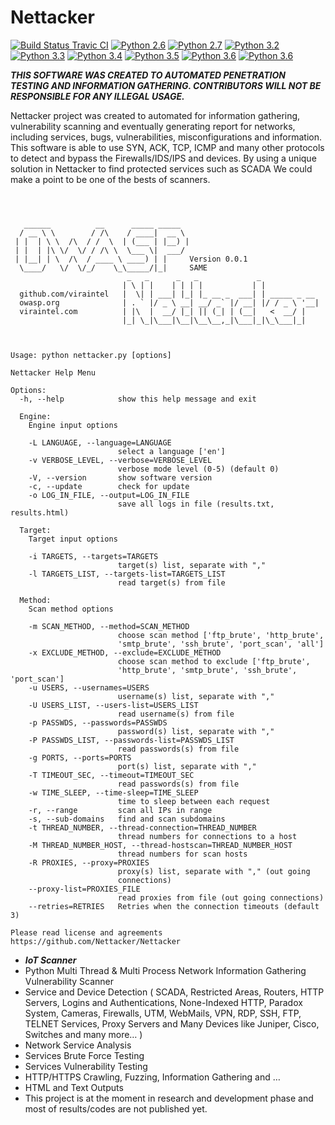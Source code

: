 Nettacker
=========
[![Build Status Travic CI](https://travis-ci.org/viraintel/OWASP-Nettacker.svg?branch=master)](https://travis-ci.org/viraintel/OWASP-Nettacker)
[![Python 2.6](https://img.shields.io/badge/python-2.6-blue.svg)](https://www.python.org/download/releases/2.6.9/)
[![Python 2.7](https://img.shields.io/badge/python-2.7-blue.svg)](https://www.python.org/downloads/release/python-2713/)
[![Python 3.2](https://img.shields.io/badge/python-3.2-blue.svg)](https://www.python.org/downloads/release/python-326/)
[![Python 3.3](https://img.shields.io/badge/python-3.3-blue.svg)](https://www.python.org/download/releases/3.3.6/)
[![Python 3.4](https://img.shields.io/badge/python-3.4-blue.svg)](https://www.python.org/downloads/release/python-346/)
[![Python 3.5](https://img.shields.io/badge/python-3.5-blue.svg)](https://www.python.org/downloads/release/python-353/)
[![Python 3.6](https://img.shields.io/badge/python-3.6-blue.svg)](https://www.python.org/downloads/release/python-362/)
[![Python 3.6](https://img.shields.io/badge/License-GNU%20GPL%20V3-green.svg)](https://github.com/viraintel/OWASP-Nettacker/blob/master/LICENSE)


***THIS SOFTWARE WAS CREATED TO AUTOMATED PENETRATION TESTING AND INFORMATION GATHERING. CONTRIBUTORS WILL NOT BE RESPONSIBLE FOR ANY ILLEGAL USAGE.***


Nettacker project was created to automated for information gathering, vulnerability scanning and eventually generating report for networks, including services, bugs, vulnerabilities, misconfigurations and information. This software is able to use SYN, ACK, TCP, ICMP and many other protocols to detect and bypass the Firewalls/IDS/IPS and devices. By using a unique solution in Nettacker to find protected services such as SCADA We could make a point to be one of the bests of scanners.  

```



   ______          __      _____ _____
  / __ \ \        / /\    / ____|  __ \
 | |  | \ \  /\  / /  \  | (___ | |__) |
 | |  | |\ \/  \/ / /\ \  \___ \|  ___/
 | |__| | \  /\  / ____ \ ____) | |     Version 0.0.1
  \____/   \/  \/_/    \_\_____/|_|     SAME
                          _   _      _   _             _
                         | \ | |    | | | |           | |
  github.com/viraintel   |  \| | ___| |_| |_ __ _  ___| | _____ _ __
  owasp.org              | . ` |/ _ \ __| __/ _` |/ __| |/ / _ \ '__|
  viraintel.com          | |\  |  __/ |_| || (_| | (__|   <  __/ |
                         |_| \_|\___|\__|\__\__,_|\___|_|\_\___|_|



Usage: python nettacker.py [options]

Nettacker Help Menu

Options:
  -h, --help            show this help message and exit

  Engine:
    Engine input options

    -L LANGUAGE, --language=LANGUAGE
                        select a language ['en']
    -v VERBOSE_LEVEL, --verbose=VERBOSE_LEVEL
                        verbose mode level (0-5) (default 0)
    -V, --version       show software version
    -c, --update        check for update
    -o LOG_IN_FILE, --output=LOG_IN_FILE
                        save all logs in file (results.txt, results.html)

  Target:
    Target input options

    -i TARGETS, --targets=TARGETS
                        target(s) list, separate with ","
    -l TARGETS_LIST, --targets-list=TARGETS_LIST
                        read target(s) from file

  Method:
    Scan method options

    -m SCAN_METHOD, --method=SCAN_METHOD
                        choose scan method ['ftp_brute', 'http_brute',
                        'smtp_brute', 'ssh_brute', 'port_scan', 'all']
    -x EXCLUDE_METHOD, --exclude=EXCLUDE_METHOD
                        choose scan method to exclude ['ftp_brute',
                        'http_brute', 'smtp_brute', 'ssh_brute', 'port_scan']
    -u USERS, --usernames=USERS
                        username(s) list, separate with ","
    -U USERS_LIST, --users-list=USERS_LIST
                        read username(s) from file
    -p PASSWDS, --passwords=PASSWDS
                        password(s) list, separate with ","
    -P PASSWDS_LIST, --passwords-list=PASSWDS_LIST
                        read passwords(s) from file
    -g PORTS, --ports=PORTS
                        port(s) list, separate with ","
    -T TIMEOUT_SEC, --timeout=TIMEOUT_SEC
                        read passwords(s) from file
    -w TIME_SLEEP, --time-sleep=TIME_SLEEP
                        time to sleep between each request
    -r, --range         scan all IPs in range
    -s, --sub-domains   find and scan subdomains
    -t THREAD_NUMBER, --thread-connection=THREAD_NUMBER
                        thread numbers for connections to a host
    -M THREAD_NUMBER_HOST, --thread-hostscan=THREAD_NUMBER_HOST
                        thread numbers for scan hosts
    -R PROXIES, --proxy=PROXIES
                        proxy(s) list, separate with "," (out going
                        connections)
    --proxy-list=PROXIES_FILE
                        read proxies from file (out going connections)
    --retries=RETRIES   Retries when the connection timeouts (default 3)

Please read license and agreements https://github.com/Nettacker/Nettacker
```

* ***IoT Scanner***
*	Python Multi Thread & Multi Process Network Information Gathering Vulnerability Scanner
*	Service and Device Detection ( SCADA, Restricted Areas, Routers, HTTP Servers, Logins and Authentications, None-Indexed HTTP, Paradox System, Cameras, Firewalls, UTM, WebMails, VPN, RDP, SSH, FTP, TELNET Services, Proxy Servers and Many Devices like Juniper, Cisco, Switches and many more… ) 
*	Network Service Analysis
*	Services Brute Force Testing
*	Services Vulnerability Testing
*	HTTP/HTTPS Crawling, Fuzzing, Information Gathering and … 
*	HTML and Text Outputs
*	This project is at the moment in research and development phase and most of results/codes are not published yet.
